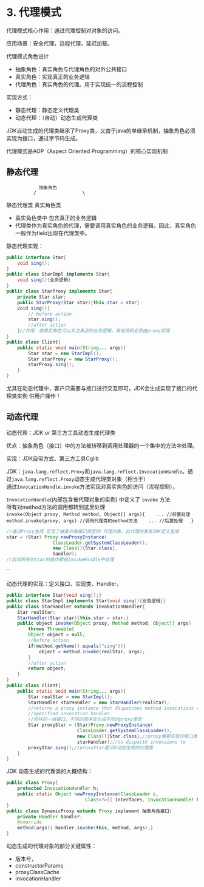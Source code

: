 # 3. 代理模式

代理模式核心作用：通过代理控制对对象的访问。 

应用场景：安全代理，远程代理，延迟加载。 

代理模式角色设计

* 抽象角色：真实角色与代理角色的对外公共接口 
* 真实角色：实现真正的业务逻辑 
* 代理角色：真实角色的代理。用于实现统一的流程控制

实现方式：

* 静态代理：静态定义代理类 
* 动态代理：（自动）动态生成代理类

JDK自动生成的代理类继承了Proxy类，又由于java的单继承机制，抽象角色必须实现为接口，通过字节码生成。

代理模式是AOP（Aspect Oriented Programming）的核心实现机制

## 静态代理 

                抽象角色   
              /                 \  
静态代理类           真实角色类

* 真实角色类中 包含真正的业务逻辑
* 代理类作为真实角色的代理，需要调用真实角色的业务逻辑，因此，真实角色一般作为field出现在代理类中。

静态代理实现：

```java
public interface Star{ 
    void sing();
}
public class StarImpl implements Star{
    void sing(){业务逻辑}
}
public class StarProxy implements Star{
    private Star star;
    public StarProxy(Star star){this.star = star}
    void sing(){
        // before action
        star.sing();
        //after action
    }//作用：使真实角色可以关注真正的业务逻辑，其他琐碎业务由proxy实现
}
public class Client{
    public static void main(String... args){
        Star star = new StarImpl();
        Star starProxy = new StarProxy();
        starProxy.sing();
    }
}
```

尤其在动态代理中，客户只需要与接口进行交互即可，JDK会生成实现了接口的代理类实例 供用户操作！

## 动态代理

动态代理：JDK or 第三方工具动态生成代理类 

优点：抽象角色（接口）中的方法被转移到调用处理器的一个集中的方法中处理。 

实现：JDK自带方式、第三方工具Cglib 

JDK：`java.lang.reflect.Proxy`和`java.lang.reflect.InvocationHandle`。通过`java.lang.reflect.Proxy`动态生成代理类对象（相当于）   
通过`InvocationHandle.invoke`方法实现对真实角色的访问（流程控制）。

`InvocationHandle`\(内部包含被代理对象的实例\) 中定义了 `invoke` 方法   
所有对method方法的调用都转到这里处理  
 `invoke(Object proxy, Method method, Object[] args){   
     ... //前置处理  
     method.invoke(proxy, args) //调用代理类的method方法   
     ... //后置处理  
 }`

```java
//通过Proxy生成 实现了抽象对象接口类型的 代理对象，此代理对象有JDK定义生成 
star = (Star) Proxy.newProxyInstance(
                 ClassLoader.getSystemClassLoader(), 
                 new Class[]{Star.class}, 
                 handler); 
//后续所有对star的操作都在InvokeHandle中处理
```

\`\`

动态代理的实现：定义接口、实现类、Handler，

```java
public interface Star{void sing();}
public class StarImpl implements Star{void sing(){业务逻辑}}
public class StarHandler extends InvokationHandler{
    Star realStar;
    StarHandler(Star star){this.star = star;}
    public object invoke(Object proxy, Method method, Object[] args) 
        throws Throwable{
        Object object = null;
        //before action
        if(method.getName().equals("sing")){
            object = method.invoke(realStar, args);
        }
        //after action
        return object;
    }
}
public class client{
    public static void main(String... args){
        Star realStar = new StarImpl();
        StarHandler starHandler = new StarHandler(realStar);
        //returns a proxy instance that dispatches method invocations to the 
        //specified invocation handler.
        //同样的一组接口，不同的顺序会生成不同的proxy类型
        Star proxyStar = (Star)Proxy.newProxyInstance(
                          ClassLoader.getSystemClassLoader(),
                          new Class[]{Star.class},//proxy需要实现的接口类型
                          starHandler);//to dispacth invocaions to 
        proxyStar.sing();//proxyStar是JDK动态生成的代理类
    }
}
```

JDK 动态生成的代理类的大概结构： 

```java
public class Proxy{
    protected InvocationHandler h;
    public static Object newProxyInstance(ClassLoader c, 
                             Class<?>[] interfaces, InvocationHandler h){}
}
public class DynamicProxy extends Proxy implement 抽象角色接口{ 
    private Handler handler;
    @override
    method(args){ handler.invoke(this, method, args);}
}
```

动态生成的代理对象的部分关键属性： 

* 版本号，
* constructorParams
* proxyClassCache
* invocationHandler

